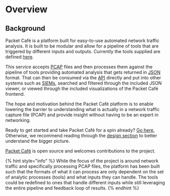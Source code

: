 # Overview

## Background

Packet Café is a platform built for easy-to-use automated network traffic analysis. It is built to be modular and allow for a pipeline of tools that are triggered by different inputs and outputs. Currently the tools supplied are defined [here](https://github.com/IQTLabs/packet_cafe/blob/master/workers/workers.json).

This service accepts [PCAP](https://en.wikipedia.org/wiki/Pcap) files and then processes them against the pipeline of tools providing automated analysis that gets returned in [JSON](https://www.json.org/json-en.html) format. That can then be consumed via the [API](https://cyberreboot.gitbook.io/packet-cafe/design/api) directly and put into other systems such as [SIEMs](https://en.wikipedia.org/wiki/Security_information_and_event_management), searched and filtered through the included JSON viewer, or viewed through the included visualizations of the Packet Café frontend.

The hope and motivation behind the Packet Café platform is to enable lowering the barrier to understanding what is actually in a network traffic capture file \(PCAP\) and provide insight without having to be an expert in networking.

Ready to get started and take Packet Café for a spin already? [Go here.](https://cyberreboot.gitbook.io/packet-cafe/deployment) Otherwise, we recommend reading through the [design section](https://cyberreboot.gitbook.io/packet-cafe/design/) to better understand the bigger picture.

[Packet Café](https://github.com/IQTLabs/packet_cafe) is open source and welcomes contributions to the project.

{% hint style="info" %}
While the focus of the project is around network traffic and specifically processing PCAP files, the platform has been built such that the formats of what it can process are only dependent on the set of analytic processes \(tools\) and what inputs they can handle. The tools could be redefined to ones that handle different inputs while still leveraging the entire pipeline and feedback loop of results.
{% endhint %}


